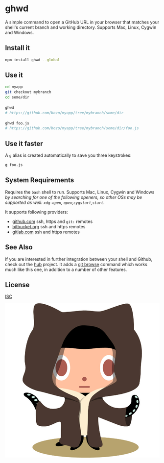 # ghwd

A simple command to open a GitHub URL in your browser that matches your
shell's current branch and working directory. Supports Mac, Linux, Cygwin
and Windows.

## Install it

```sh
npm install ghwd --global
```

## Use it

```sh
cd myapp
git checkout mybranch
cd some/dir

ghwd
# https://github.com/bozo/myapp/tree/mybranch/some/dir

ghwd foo.js
# https://github.com/bozo/myapp/tree/mybranch/some/dir/foo.js
```

## Use it faster

A `g` alias is created automatically to save you three keystrokes:

```sh
g foo.js
```

## System Requirements

Requires the `bash` shell to run. Supports Mac, Linux, Cygwin and Windows *by
searching for one of the following openers, so other OSs may be supported as
well: `xdg-open`, `open`,`cygstart`,`start`*.

It supports following providers:
- [github.com](https://github.com) ssh, https and `git:` remotes
- [bitbucket.org](https://bitbucket.org) ssh and https remotes
- [gitlab.com](https://gitlab.com) ssh and https remotes

## See Also

If you are interested in further integration between your shell and Github,
check out the [hub](https://github.com/github/hub/) project. It adds a [git
browse](https://github.com/github/hub/#git-browse) command which works much
like this one, in addition to a number of other features.

## License

[ISC](http://opensource.org/licenses/ISC)

![octobiwan](octobiwan.jpg)
